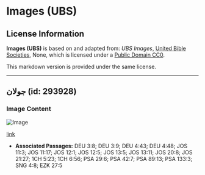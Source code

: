 # Images (UBS)

## License Information

**Images (UBS)** is based on and adapted from: _UBS Images_, [United Bible Societies](https://unitedbiblesocieties.org/), None, which is licensed under a [Public Domain CC0](https://creativecommons.org/public-domain/cc0/).

This markdown version is provided under the same license.



--------------------------------

## جولان (id: 293928)

### Image Content

![Image](https://cdn.aquifer.bible/aquifer-content/resources/Media/WEB-0268_golan.jpg)

[link](https://cdn.aquifer.bible/aquifer-content/resources/Media/WEB-0268_golan.jpg)

* **Associated Passages:** DEU 3:8; DEU 3:9; DEU 4:43; DEU 4:48; JOS 11:3; JOS 11:17; JOS 12:1; JOS 12:5; JOS 13:5; JOS 13:11; JOS 20:8; JOS 21:27; 1CH 5:23; 1CH 6:56; PSA 29:6; PSA 42:7; PSA 89:13; PSA 133:3; SNG 4:8; EZK 27:5

